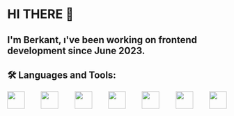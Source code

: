 # HI THERE 👋

## I'm Berkant, ı've been working on frontend development since June 2023.

## 🛠 Languages and Tools:


<div style="display: flex; justify-content: space-between;">
<img src="https://cdn.jsdelivr.net/gh/devicons/devicon/icons/html5/html5-original.svg" width="40">
<img src="https://cdn.jsdelivr.net/gh/devicons/devicon/icons/css3/css3-original.svg" width="40">
<img src="https://cdn.jsdelivr.net/gh/devicons/devicon/icons/tailwindcss/tailwindcss-original-wordmark.svg" width="40">
<img src="https://cdn.jsdelivr.net/gh/devicons/devicon/icons/javascript/javascript-original.svg" width="40">
<img src="https://cdn.jsdelivr.net/gh/devicons/devicon/icons/react/react-original.svg" width="40">
<img src="https://cdn.jsdelivr.net/gh/devicons/devicon/icons/firebase/firebase-plain.svg" width="40">
<img src="https://cdn.jsdelivr.net/gh/devicons/devicon/icons/vite/vite-original.svg" width="40">
</div>

